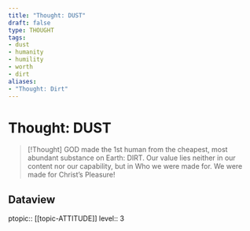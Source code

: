 ```yaml
---
title: "Thought: DUST"
draft: false
type: THOUGHT
tags:
- dust
- humanity
- humility
- worth
- dirt
aliases:
- "Thought: Dirt"
---
```

# Thought: DUST
> [!Thought]
> GOD made the 1st human from the cheapest, most abundant substance on Earth: DIRT. 
> Our value lies neither in our content nor our capability, but in Who we were made for. 
> We were made for Christ’s Pleasure!

## Dataview
ptopic:: [[topic-ATTITUDE]]
level:: 3
